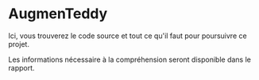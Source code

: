 # AugmenTeddy
Ici, vous trouverez le code source et tout ce qu'il faut pour poursuivre ce projet.

Les informations nécessaire à la compréhension seront disponible dans le rapport.
